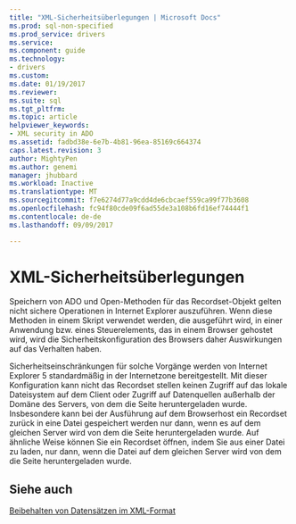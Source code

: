 ```yaml
---
title: "XML-Sicherheitsüberlegungen | Microsoft Docs"
ms.prod: sql-non-specified
ms.prod_service: drivers
ms.service: 
ms.component: guide
ms.technology:
- drivers
ms.custom: 
ms.date: 01/19/2017
ms.reviewer: 
ms.suite: sql
ms.tgt_pltfrm: 
ms.topic: article
helpviewer_keywords:
- XML security in ADO
ms.assetid: fadbd38e-6e7b-4b81-96ea-85169c664374
caps.latest.revision: 3
author: MightyPen
ms.author: genemi
manager: jhubbard
ms.workload: Inactive
ms.translationtype: MT
ms.sourcegitcommit: f7e6274d77a9cdd4de6cbcaef559ca99f77b3608
ms.openlocfilehash: fc94f80cde09f6ad55de3a108b6fd16ef74444f1
ms.contentlocale: de-de
ms.lasthandoff: 09/09/2017

---
```

# <a name="xml-security-considerations"></a>XML-Sicherheitsüberlegungen
Speichern von ADO und Open-Methoden für das Recordset-Objekt gelten nicht sichere Operationen in Internet Explorer auszuführen. Wenn diese Methoden in einem Skript verwendet werden, die ausgeführt wird, in einer Anwendung bzw. eines Steuerelements, das in einem Browser gehostet wird, wird die Sicherheitskonfiguration des Browsers daher Auswirkungen auf das Verhalten haben.  
  
 Sicherheitseinschränkungen für solche Vorgänge werden von Internet Explorer 5 standardmäßig in der Internetzone bereitgestellt. Mit dieser Konfiguration kann nicht das Recordset stellen keinen Zugriff auf das lokale Dateisystem auf dem Client oder Zugriff auf Datenquellen außerhalb der Domäne des Servers, von dem die Seite heruntergeladen wurde. Insbesondere kann bei der Ausführung auf dem Browserhost ein Recordset zurück in eine Datei gespeichert werden nur dann, wenn es auf dem gleichen Server wird von dem die Seite heruntergeladen wurde. Auf ähnliche Weise können Sie ein Recordset öffnen, indem Sie aus einer Datei zu laden, nur dann, wenn die Datei auf dem gleichen Server wird von dem die Seite heruntergeladen wurde.  
  
## <a name="see-also"></a>Siehe auch  
 [Beibehalten von Datensätzen im XML-Format](../../../ado/guide/data/persisting-records-in-xml-format.md)

